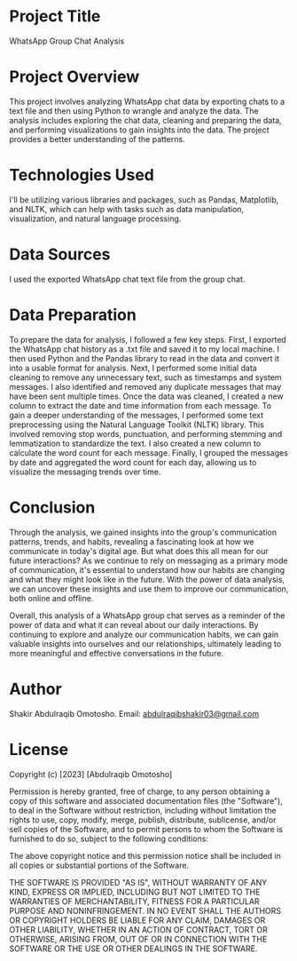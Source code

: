 # Project Title
WhatsApp Group Chat Analysis

# Project Overview
This project involves analyzing WhatsApp chat data by exporting chats to a text file and then using Python to wrangle and analyze the data. The analysis includes 
exploring the chat data, cleaning and preparing the data, and performing visualizations to gain insights into the data. The project provides a better understanding of 
the patterns.

# Technologies Used
I'll be utilizing various libraries and packages, such as Pandas, Matplotlib, and NLTK, which can help with tasks such as data manipulation, visualization, and natural 
language processing.

# Data Sources
I used the exported WhatsApp chat text file from the group chat.

# Data Preparation
To prepare the data for analysis, I followed a few key steps. First, I exported the WhatsApp chat history as a .txt file and saved it to my local machine. I then used 
Python and the Pandas library to read in the data and convert it into a usable format for analysis.
Next, I performed some initial data cleaning to remove any unnecessary text, such as timestamps and system messages. I also identified and removed any duplicate messages 
that may have been sent multiple times. Once the data was cleaned, I created a new column to extract the date and time information from each message.
To gain a deeper understanding of the messages, I performed some text preprocessing using the Natural Language Toolkit (NLTK) library. This involved removing stop words, 
punctuation, and performing stemming and lemmatization to standardize the text. I also created a new column to calculate the word count for each message.
Finally, I grouped the messages by date and aggregated the word count for each day, allowing us to visualize the messaging trends over time.

# Conclusion
Through the analysis, we gained insights into the group's communication patterns, trends, and habits, revealing a fascinating look at how we communicate in today's digital age.
But what does this all mean for our future interactions? As we continue to rely on messaging as a primary mode of communication, it's essential to understand how our 
habits are changing and what they might look like in the future. With the power of data analysis, we can uncover these insights and use them to improve our 
communication, both online and offline. 

Overall, this analysis of a WhatsApp group chat serves as a reminder of the power of data and what it can reveal about our daily interactions. 
By continuing to explore and analyze our communication habits, we can gain valuable insights into ourselves and our relationships, ultimately leading to more 
meaningful and effective conversations in the future.

# Author
Shakir Abdulraqib Omotosho. Email: abdulraqibshakir03@gmail.com

# License
Copyright (c) [2023] [Abdulraqib Omotosho]

Permission is hereby granted, free of charge, to any person obtaining a copy
of this software and associated documentation files (the "Software"), to deal
in the Software without restriction, including without limitation the rights
to use, copy, modify, merge, publish, distribute, sublicense, and/or sell
copies of the Software, and to permit persons to whom the Software is
furnished to do so, subject to the following conditions:

The above copyright notice and this permission notice shall be included in
all copies or substantial portions of the Software.

THE SOFTWARE IS PROVIDED "AS IS", WITHOUT WARRANTY OF ANY KIND, EXPRESS OR
IMPLIED, INCLUDING BUT NOT LIMITED TO THE WARRANTIES OF MERCHANTABILITY,
FITNESS FOR A PARTICULAR PURPOSE AND NONINFRINGEMENT. IN NO EVENT SHALL THE
AUTHORS OR COPYRIGHT HOLDERS BE LIABLE FOR ANY CLAIM, DAMAGES OR OTHER
LIABILITY, WHETHER IN AN ACTION OF CONTRACT, TORT OR OTHERWISE, ARISING FROM,
OUT OF OR IN CONNECTION WITH THE SOFTWARE OR THE USE OR OTHER DEALINGS IN
THE SOFTWARE.







